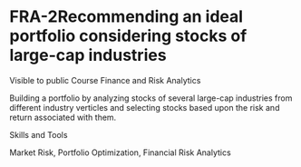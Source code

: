 # FRA-2Recommending an ideal portfolio considering stocks of large-cap industries
Visible to public
Course Finance and Risk Analytics

Building a portfolio by analyzing stocks of several large-cap industries from different industry verticles and selecting stocks based upon the risk and return associated with them.

Skills and Tools

Market Risk, Portfolio Optimization, Financial Risk Analytics
